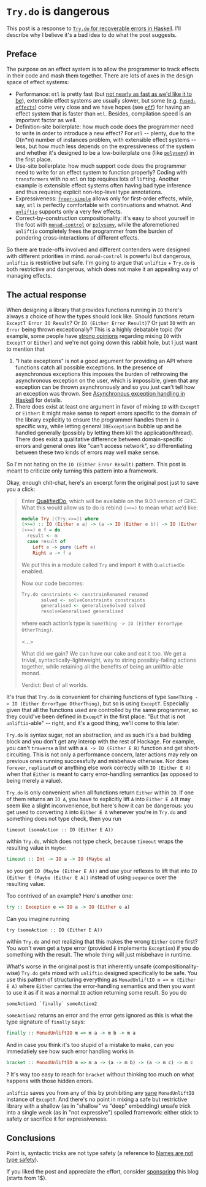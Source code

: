 # `Try.do` is dangerous

This post is a response to [`Try.do` for recoverable errors in Haskell](https://chrisdone.com/posts/try-do). I'll describe why I believe it's a bad idea to do what the post suggests.

## Preface

The purpose on an effect system is to allow the programmer to track effects in their code and mash them together. There are lots of axes in the design space of effect systems:

- Performance: `mtl` is pretty fast (but [not nearly as fast as we'd like it to be](https://www.youtube.com/watch?v=0jI-AlWEwYI)), extensible effect systems are usually slower, but some (e.g. [`fused-effects`](https://hackage.haskell.org/package/fused-effects-0.1.1.0)) come very close and we have hopes (see [`eff`](https://github.com/hasura/eff)) for having an effect system that is faster than `mtl`. Besides, compilation speed is an important factor as well.
- Definition-site boilerplate: how much code does the programmer need to write in order to introduce a new effect? For `mtl` -- plenty, due to the O(n*m) number of instances problem, with extensible effect systems -- less, but how much less depends on the expressiveness of the system and whether it's designed to be a low-boilerplate one (like [`polysemy`](https://reasonablypolymorphic.com/blog/freer-higher-order-effects/)) in the first place.
- Use-site boilerplate: how much support code does the programmer need to write for an effect system to function properly? Coding with `transformers` with no `mtl` on top requires lots of `lift`ing. Another example is extensible effect systems often having bad type inference and thus requiring explicit non-top-level type annotations.
- Expressiveness: [`freer-simple`](https://hackage.haskell.org/package/freer-simple) allows only for first-order effects, while, say, `mtl` is perfectly comfortable with continuations and whatnot. And [`unliftio`](https://hackage.haskell.org/package/unliftio) supports only a very few effects.
- Correct-by-construction compositionality: it's easy to shoot yourself in the foot with [`monad-control`](http://blog.ezyang.com/2012/01/monadbasecontrol-is-unsound) or [`polysemy`](https://old.reddit.com/r/haskell/comments/dm3wyd/wip_eff_screaming_fast_effects_for_less_the/f4y4gjb/), while the aforemetioned `unliftio` completely frees the programmer from the burden of pondering cross-interactions of different effects.

So there are trade-offs involved and different contenders were designed with different priorities in mind. `monad-control` is powerful but dangerous, `unliftio` is restrictive but safe. I'm going to argue that `unliftio` + `Try.do` is both restrictive and dangerous, which does not make it an appealing way of managing effects.

## The actual response

When designing a library that provides functions running in `IO` there's always a choice of how the types should look like. Should functions return `ExceptT Error IO Result`? Or `IO (Either Error Result)`? Or just `IO` with an `Error` being thrown exceptionally? This is a highly debatable topic (for example, some people have [strong opinions](https://www.fpcomplete.com/blog/2016/11/exceptions-best-practices-haskell) regarding mixing `IO` with `ExceptT` or `Either`) and we're not going down this rabbit hole, but I just want to mention that

1. "I hate exceptions" is not a good argument for providing an API where functions catch all possible exceptions. In the presence of asynchronous exceptions this imposes the burden of rethrowing the asynchronous exception on the user, which is impossible, given that any exception can be thrown asynchronously and so you just can't tell how an exception was thrown. See [Asynchronous exception handling in Haskell](https://www.fpcomplete.com/blog/2018/04/async-exception-handling-haskell/) for details.
2. There does exist at least one argument in favor of mixing `IO` with `ExceptT` or `Either`: it might make sense to report errors specific to the domain of the library explicitly to ensure the programmer handles them in a specific way, while letting general `IOException`s bubble up and be handled generally (possibly by letting them kill the application/thread). There does exist a qualitative difference between domain-specific errors and general ones like "can't access network", so differentiating between these two kinds of errors may well make sense.

So I'm not hating on the `IO (Either Error Result)` pattern. This post is meant to criticize only turning this pattern into a framework.

Okay, enough chit-chat, here's an excerpt form the original post just to save you a click:

> Enter [QualifiedDo](https://ghc.gitlab.haskell.org/ghc/doc/users_guide/exts/qualified_do.html), which will be available on the 9.0.1 version of GHC. What this would allow us to do is rebind `(>>=)` to mean what we’d like:
>
> ```haskell
> module Try ((Try.>>=)) where
> (>>=) :: IO (Either e a) -> (a -> IO (Either e b)) -> IO (Either e b)
> (>>=) m f = do
>   result <- m
>   case result of
>     Left e -> pure (Left e)
>     Right a -> f a
> ```
>
> We put this in a module called `Try` and import it with `QualifiedDo` enabled.
>
> Now our code becomes:
>
> ```haskell
> Try.do constraints <- constrainRenamed renamed
>        solved <- solveConstraints constraints
>        generalised <- generaliseSolved solved
>        resolveGeneralised generalised
> ```
>
> where each action’s type is `SomeThing -> IO (Either ErrorType OtherThing)`.
>
> <...>
>
> What did we gain? We can have our cake and eat it too. We get a trivial, syntactically-lightweight, way to string possibly-failing actions together, while retaining all the benefits of being an unliftio-able monad.
>
> Verdict: Best of all worlds.

It's true that `Try.do` is convenient for chaining functions of type `SomeThing -> IO (Either ErrorType OtherThing)`, but so is using `ExceptT`. Especially given that all the functions used are controlled by the same programmer, so they could've been defined in `ExceptT` in the first place. "But that is not `unliftio`-able" -- right, and it's a good thing, we'll come to this later.

`Try.do` is syntax sugar, not an abstraction, and as such it's a bad building block and you don't get any interop with the rest of Hackage. For example, you can't `traverse` a list with a `A -> IO (Either E B)` function and get short-circuiting. This is not only a performance concern, later actions may rely on previous ones running successfully and misbehave otherwise. Nor does `forever`, `replicateM` or anything else work correctly with `IO (Either E A)` when that `Either` is meant to carry error-handling semantics (as opposed to being merely a value).

`Try.do` is only convenient when all functions return `Either` within `IO`. If one of them returns an `IO A`, you have to explicitly lift `A` into `Either E A` It may seem like a slight inconvenience, but here's how it can be dangerous: you get used to converting `A` into `Either E A` whenever you're in `Try.do` and something does not type check, then you run

```
timeout (someAction :: IO (Either E A))
```

within `Try.do`, which does not type check, because `timeout` wraps the resulting value in `Maybe`:

```haskell
timeout :: Int -> IO a -> IO (Maybe a)
```

so you get `IO (Maybe (Either E A))` and use your reflexes to lift that into `IO (Either E (Maybe (Either E A))` instead of using `sequence` over the resulting value.

Too contrived of an example? Here's another one:

```haskell
try :: Exception e => IO a -> IO (Either e a)
```

Can you imagine running

```
try (someAction :: IO (Either E A))
```

within `Try.do` and not realizing that this makes the wrong `Either` come first? You won't even get a type error (provided `E` implements `Exception`) if you do something with the result. The whole thing will just misbehave in runtime.

What's worse in the original post is that inherently unsafe (compositionality-wise) `Try.do` gets mixed with `unliftio` designed specifically to be safe. You use this pattern of structuring everything as `MonadUnliftIO m => m (Either E A)` where `Either` carries the error-handling semantics and then you want to use it as if it was a normal `IO` action returning some result. So you do

```
someAction1 `finally` someAction2
```

`someAction2` returns an error and the error gets ignored as this is what the type signature of `finally` says:

```haskell
finally :: MonadUnliftIO m => m a -> m b -> m a
```

And in case you think it's too stupid of a mistake to make, can you immedatiely see how such error handling works in

```haskell
bracket :: MonadUnliftIO m => m a -> (a -> m b) -> (a -> m c) -> m c
```

? It's way too easy to reach for `bracket` without thinking too much on what happens with those hidden errors.

`unliftio` saves you from any of this by prohibiting any [sane](https://github.com/fpco/unliftio/issues/68#issuecomment-727255763) `MonadUnliftIO` instance of `ExceptT`. And there's no point in mixing a safe but restrictive library with a shallow (as in "shallow" vs "deep" embedding) unsafe trick into a single weak (as in "not expressive") spoiled framework: either stick to safety or sacrifice it for expressiveness.

## Conclusions

Point is, syntactic tricks are not type safety (a reference to [Names are not type safety](https://lexi-lambda.github.io/blog/2020/11/01/names-are-not-type-safety)).

If you liked the post and appreciate the effort, consider [sponsoring](https://github.com/sponsors/effectfully-ou) this blog (starts from 1$).
